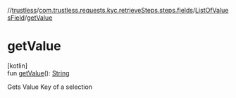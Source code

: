 //[trustless](../../../index.md)/[com.trustless.requests.kyc.retrieveSteps.steps.fields](../index.md)/[ListOfValuesField](index.md)/[getValue](get-value.md)

# getValue

[kotlin]\
fun [getValue](get-value.md)(): [String](https://kotlinlang.org/api/latest/jvm/stdlib/kotlin/-string/index.html)

Gets Value Key of a selection
